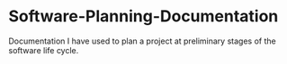 # Software-Planning-Documentation
Documentation I have used to plan a project at preliminary stages of the software life cycle.  
